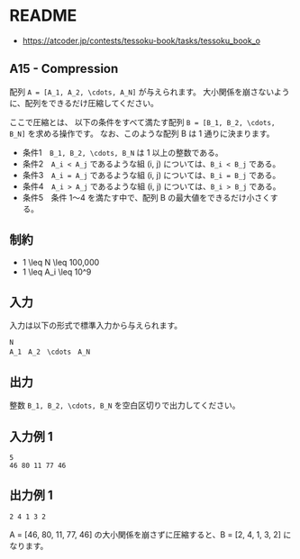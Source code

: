 # README
- <https://atcoder.jp/contests/tessoku-book/tasks/tessoku_book_o>
## A15 - Compression
配列 `A = [A_1, A_2, \cdots, A_N]` が与えられます。
大小関係を崩さないように、配列をできるだけ圧縮してください。

ここで圧縮とは、
以下の条件をすべて満たす配列 `B = [B_1, B_2, \cdots, B_N]` を求める操作です。
なお、このような配列 B は 1 通りに決まります。

* 条件1　`B_1, B_2, \cdots, B_N` は 1 以上の整数である。
* 条件2　`A_i < A_j` であるような組 (i, j) については、`B_i < B_j` である。
* 条件3　`A_i = A_j` であるような組 (i, j) については、`B_i = B_j` である。
* 条件4　`A_i > A_j` であるような組 (i, j) については、`B_i > B_j` である。
* 条件5　条件 1～4 を満たす中で、配列 B の最大値をできるだけ小さくする。
## 制約
* 1 \leq N \leq 100\,000
* 1 \leq A_i \leq 10^9
## 入力
入力は以下の形式で標準入力から与えられます。

```
N
A_1　A_2　\cdots　A_N
```
## 出力
整数 `B_1, B_2, \cdots, B_N` を空白区切りで出力してください。
## 入力例 1
```
5
46 80 11 77 46
```
## 出力例 1
```
2 4 1 3 2
```

A = [46, 80, 11, 77, 46] の大小関係を崩さずに圧縮すると、B = [2, 4, 1, 3, 2] になります。
